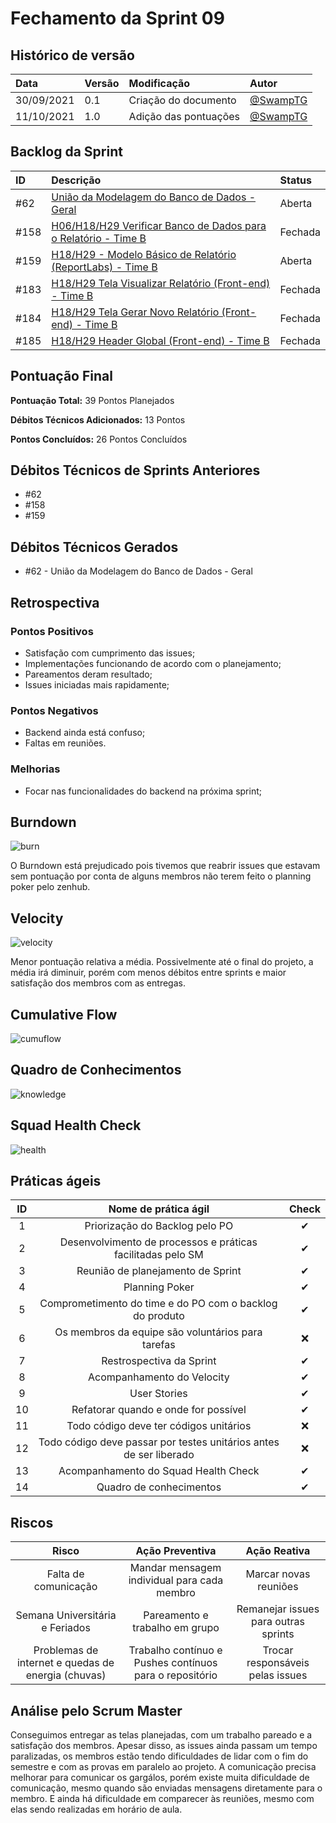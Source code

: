 # Fechamento da Sprint 09

## Histórico de versão

| **Data**   | **Versão** | **Modificação**       | **Autor**                              |
| :--------- | :--------- | :-------------------- | :------------------------------------- |
| 30/09/2021 | 0.1        | Criação do documento  | [@SwampTG](https://github.com/SwampTG) |
| 11/10/2021 | 1.0        | Adição das pontuações | [@SwampTG](https://github.com/SwampTG) |

## Backlog da Sprint

| ID   | Descrição                                                                                                                             | Status  |
| :--- | :------------------------------------------------------------------------------------------------------------------------------------ | :------ |
| #62  | <!-- 13 - Débito -->[União da Modelagem do Banco de Dados - Geral](https://github.com/fga-eps-mds/2021-1-hospitalar/issues/62)        | Aberta  |
| #158 | <!--5-->[H06/H18/H29 Verificar Banco de Dados para o Relatório - Time B](https://github.com/fga-eps-mds/2021-1-hospitalar/issues/158) | Fechada |
| #159 | <!--5-->[H18/H29 - Modelo Básico de Relatório (ReportLabs) - Time B](https://github.com/fga-eps-mds/2021-1-hospitalar/issues/159)     | Aberta  |
| #183 | <!--5-->[H18/H29 Tela Visualizar Relatório (Front-end) - Time B](https://github.com/fga-eps-mds/2021-1-hospitalar/issues/183)         | Fechada |
| #184 | <!--8-->[H18/H29 Tela Gerar Novo Relatório (Front-end) - Time B](https://github.com/fga-eps-mds/2021-1-hospitalar/issues/184)         | Fechada |
| #185 | <!--3-->[H18/H29 Header Global (Front-end) - Time B](https://github.com/fga-eps-mds/2021-1-hospitalar/issues/185)                     | Fechada |

## Pontuação Final<!--+ 5 + 3 + 10 + 3 + 5 + 3 | -13 -10 -8 -13 -10 -10 -10 -->

**Pontuação Total:** 39 Pontos Planejados

**Débitos Técnicos Adicionados:** 13 Pontos

**Pontos Concluídos:** 26 Pontos Concluídos

## Débitos Técnicos de Sprints Anteriores

<!-- - Não houveram débitos técnicos para pagar nesta sprint
OU -->

- #62
- #158
- #159

## Débitos Técnicos Gerados

<!--- Não foram gerados débitos nesta sprint
OU-->

- #62 - União da Modelagem do Banco de Dados - Geral

## Retrospectiva

### Pontos Positivos

- Satisfação com cumprimento das issues;
- Implementações funcionando de acordo com o planejamento;
- Pareamentos deram resultado;
- Issues iniciadas mais rapidamente;

### Pontos Negativos

- Backend ainda está confuso;
- Faltas em reuniões.

### Melhorias

- Focar nas funcionalidades do backend na próxima sprint;

## Burndown

![burn](/docs/assets/sprints/time_b/sprint_9/burndown_sprint_9.png)

O Burndown está prejudicado pois tivemos que reabrir issues que estavam sem pontuação por conta de alguns membros não terem feito o planning poker pelo zenhub.

## Velocity

![velocity](/docs/assets/sprints/time_b/sprint_9/velocity_sprint_9.png)

Menor pontuação relativa a média. Possivelmente até o final do projeto, a média irá diminuir, porém com menos débitos entre sprints e maior satisfação dos membros com as entregas.

## Cumulative Flow

![cumuflow](/docs/assets/sprints/time_b/sprint_9/cumu_flow_sprint_9.png)

## Quadro de Conhecimentos

![knowledge](/docs/assets/sprints/time_b/sprint_9/quadro_de_conhecimento_sprint_9.png)

## Squad Health Check

![health](/docs/assets/sprints/time_b/sprint_9/health_check_sprint_9.png)

## Práticas ágeis

| ID  |                        Nome de prática ágil                        |  Check   |
| :-: | :----------------------------------------------------------------: | :------: |
|  1  |                   Priorização do Backlog pelo PO                   | &#10004; |
|  2  |    Desenvolvimento de processos e práticas facilitadas pelo SM     | &#10004; |
|  3  |                 Reunião de planejamento de Sprint                  | &#10004; |
|  4  |                           Planning Poker                           | &#10004; |
|  5  |      Comprometimento do time e do PO com o backlog do produto      | &#10004; |
|  6  |         Os membros da equipe são voluntários para tarefas          | &#10060; |
|  7  |                      Restrospectiva da Sprint                      | &#10004; |
|  8  |                     Acompanhamento do Velocity                     | &#10004; |
|  9  |                            User Stories                            | &#10004; |
| 10  |                Refatorar quando e onde for possível                | &#10004; |
| 11  |               Todo código deve ter códigos unitários               | &#10060; |
| 12  | Todo código deve passar por testes unitários antes de ser liberado | &#10060; |
| 13  |                Acompanhamento do Squad Health Check                | &#10004; |
| 14  |                      Quadro de conhecimentos                       | &#10004; |

<!--
## Qualidade do Trabalho Entregue

Segundo a equipe a qualidade entregue foi de (nº). A escala dos valores é de 1 a 5.

| **Objetivo da Sprint** |  **Nota** |
|:-:|:-:|
|    Descrição do Objetivo   |  (nº) |
|    Descrição do Objetivo   |  (nº) |
|    ...   |  ... |
-->

## Riscos

|                     **Risco**                      |                   **Ação Preventiva**                   |           **Ação Reativa**           |
| :------------------------------------------------: | :-----------------------------------------------------: | :----------------------------------: |
|                Falta de comunicação                |       Mandar mensagem individual para cada membro       |        Marcar novas reuniões         |
|          Semana Universitária e Feriados           |             Pareamento e trabalho em grupo              | Remanejar issues para outras sprints |
| Problemas de internet e quedas de energia (chuvas) | Trabalho contínuo e Pushes contínuos para o repositório |   Trocar responsáveis pelas issues   |

<!-- ## Burndown de Riscos (???) -->

## Análise pelo Scrum Master

Conseguimos entregar as telas planejadas, com um trabalho pareado e a satisfação dos membros. Apesar disso, as issues ainda passam um tempo paralizadas, os membros estão tendo dificuldades de lidar com o fim do semestre e com as provas em paralelo ao projeto. A comunicação precisa melhorar para comunicar os gargálos, porém existe muita dificuldade de comunicação, mesmo quando são enviadas mensagens diretamente para o membro. E ainda há dificuldade em comparecer às reuniões, mesmo com elas sendo realizadas em horário de aula.
